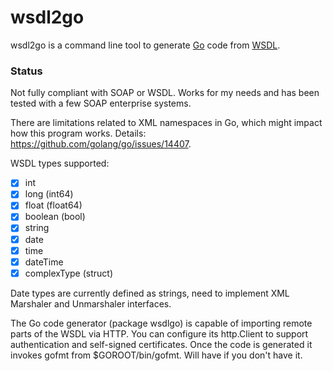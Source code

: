 # wsdl2go

wsdl2go is a command line tool to generate [Go](https://golang.org) code
from [WSDL](https://en.wikipedia.org/wiki/Web_Services_Description_Language).

### Status

Not fully compliant with SOAP or WSDL. Works for my needs and has been
tested with a few SOAP enterprise systems.

There are limitations related to XML namespaces in Go, which might impact
how this program works. Details: https://github.com/golang/go/issues/14407.

WSDL types supported:

- [x] int
- [x] long (int64)
- [x] float (float64)
- [x] boolean (bool)
- [x] string
- [x] date
- [x] time
- [x] dateTime
- [x] complexType (struct)

Date types are currently defined as strings, need to implement XML
Marshaler and Unmarshaler interfaces.

The Go code generator (package wsdlgo) is capable of importing remote
parts of the WSDL via HTTP. You can configure its http.Client to support
authentication and self-signed certificates. Once the code is generated
it invokes gofmt from $GOROOT/bin/gofmt. Will have if you don't have it.
